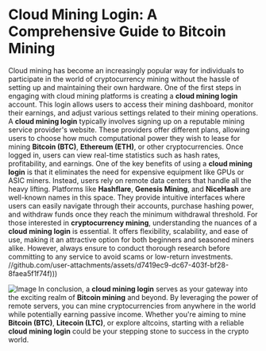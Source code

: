 # Cloud Mining Login: A Comprehensive Guide to Bitcoin Mining
Cloud mining has become an increasingly popular way for individuals to participate in the world of cryptocurrency mining without the hassle of setting up and maintaining their own hardware. One of the first steps in engaging with cloud mining platforms is creating a **cloud mining login** account. This login allows users to access their mining dashboard, monitor their earnings, and adjust various settings related to their mining operations.
A **cloud mining login** typically involves signing up on a reputable mining service provider's website. These providers offer different plans, allowing users to choose how much computational power they wish to lease for mining **Bitcoin (BTC)**, **Ethereum (ETH)**, or other cryptocurrencies. Once logged in, users can view real-time statistics such as hash rates, profitability, and earnings.
One of the key benefits of using a **cloud mining login** is that it eliminates the need for expensive equipment like GPUs or ASIC miners. Instead, users rely on remote data centers that handle all the heavy lifting. Platforms like **Hashflare**, **Genesis Mining**, and **NiceHash** are well-known names in this space. They provide intuitive interfaces where users can easily navigate through their accounts, purchase hashing power, and withdraw funds once they reach the minimum withdrawal threshold.
For those interested in **cryptocurrency mining**, understanding the nuances of a **cloud mining login** is essential. It offers flexibility, scalability, and ease of use, making it an attractive option for both beginners and seasoned miners alike. However, always ensure to conduct thorough research before committing to any service to avoid scams or low-return investments.
 //github.com/user-attachments/assets/d7419ec9-dc67-403f-bf28-8faea5f1f74f)))

![Image](https://github.com/user-attachments/assets/4a25d116-2220-4385-b08e-f287af8fcbc4)
In conclusion, a **cloud mining login** serves as your gateway into the exciting realm of **Bitcoin mining** and beyond. By leveraging the power of remote servers, you can mine cryptocurrencies from anywhere in the world while potentially earning passive income. Whether you're aiming to mine **Bitcoin (BTC)**, **Litecoin (LTC)**, or explore altcoins, starting with a reliable **cloud mining login** could be your stepping stone to success in the crypto world. 
